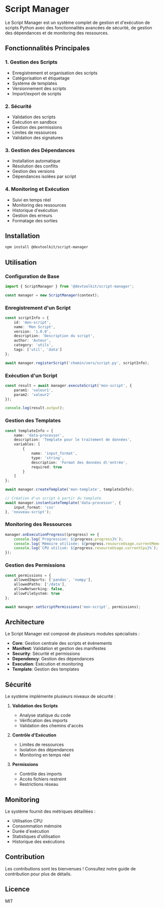 # Script Manager

Le Script Manager est un système complet de gestion et d'exécution de scripts Python avec des fonctionnalités avancées de sécurité, de gestion des dépendances et de monitoring des ressources.

## Fonctionnalités Principales

### 1. Gestion des Scripts
- Enregistrement et organisation des scripts
- Catégorisation et étiquetage
- Système de templates
- Versionnement des scripts
- Import/export de scripts

### 2. Sécurité
- Validation des scripts
- Exécution en sandbox
- Gestion des permissions
- Limites de ressources
- Validation des signatures

### 3. Gestion des Dépendances
- Installation automatique
- Résolution des conflits
- Gestion des versions
- Dépendances isolées par script

### 4. Monitoring et Exécution
- Suivi en temps réel
- Monitoring des ressources
- Historique d'exécution
- Gestion des erreurs
- Formatage des sorties

## Installation

```bash
npm install @devtoolkit/script-manager
```

## Utilisation

### Configuration de Base

```typescript
import { ScriptManager } from '@devtoolkit/script-manager';

const manager = new ScriptManager(context);
```

### Enregistrement d'un Script

```typescript
const scriptInfo = {
    id: 'mon-script',
    name: 'Mon Script',
    version: '1.0.0',
    description: 'Description du script',
    author: 'Auteur',
    category: 'utils',
    tags: ['util', 'data']
};

await manager.registerScript('chemin/vers/script.py', scriptInfo);
```

### Exécution d'un Script

```typescript
const result = await manager.executeScript('mon-script', {
    param1: 'valeur1',
    param2: 'valeur2'
});

console.log(result.output);
```

### Gestion des Templates

```typescript
const templateInfo = {
    name: 'data-processor',
    description: 'Template pour le traitement de données',
    variables: [
        {
            name: 'input_format',
            type: 'string',
            description: 'Format des données d\'entrée',
            required: true
        }
    ]
};

await manager.createTemplate('mon-template', templateInfo);

// Création d'un script à partir du template
await manager.instantiateTemplate('data-processor', {
    input_format: 'csv'
}, 'nouveau-script');
```

### Monitoring des Ressources

```typescript
manager.onExecutionProgress((progress) => {
    console.log(`Progression: ${progress.progress}%`);
    console.log(`Mémoire utilisée: ${progress.resourceUsage.currentMemory} MB`);
    console.log(`CPU utilisé: ${progress.resourceUsage.currentCpu}%`);
});
```

### Gestion des Permissions

```typescript
const permissions = {
    allowedImports: ['pandas', 'numpy'],
    allowedPaths: ['/data'],
    allowNetworking: false,
    allowFileSystem: true
};

await manager.setScriptPermissions('mon-script', permissions);
```

## Architecture

Le Script Manager est composé de plusieurs modules spécialisés :

- **Core**: Gestion centrale des scripts et événements
- **Manifest**: Validation et gestion des manifestes
- **Security**: Sécurité et permissions
- **Dependency**: Gestion des dépendances
- **Execution**: Exécution et monitoring
- **Template**: Gestion des templates

## Sécurité

Le système implémente plusieurs niveaux de sécurité :

1. **Validation des Scripts**
   - Analyse statique du code
   - Vérification des imports
   - Validation des chemins d'accès

2. **Contrôle d'Exécution**
   - Limites de ressources
   - Isolation des dépendances
   - Monitoring en temps réel

3. **Permissions**
   - Contrôle des imports
   - Accès fichiers restreint
   - Restrictions réseau

## Monitoring

Le système fournit des métriques détaillées :

- Utilisation CPU
- Consommation mémoire
- Durée d'exécution
- Statistiques d'utilisation
- Historique des exécutions

## Contribution

Les contributions sont les bienvenues ! Consultez notre guide de contribution pour plus de détails.

## Licence

MIT

